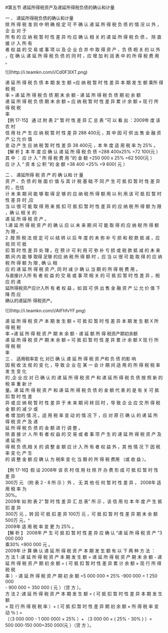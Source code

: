 #第五节 递延所得税资产及递延所得税负债的确认和计量
<p> 一 、 递延所得税负债的确认和计量<br />
      除 所 得 税 准 则 中 明 确 规 定 可 不 确 认 递 延 所 得 税 负 债 的 情 况 以 外 ，企 业 对 于<br />
      所 有 的 应 纳 税 暂 时 性 差 异 均 应 确 认 相 关 的 递 延 所 得 税 负 债 。 除 直 接 计 入 所 有<br />
      者 权 益 的 交 易 或 事 项 以 及 企 业 合 并 中 取 得 资 产 、负 债 相 关 的 以 外 ，在 确 认 递 延  所 得 税 负 债 的 同 时 ，应 增 加 利 润 表 中 的 所 得 税 费 用 。</p>
    <p>![](http://i.teamkn.com/i/Cd0F3IXT.png)</p>
    <p> 递 延 所 得 税 负 债 本 期 发 生 额 =应 纳 税 暂 时 性 差 异 本 期 发 生 额 乘所 得 税 税<br />
      率 = 递 延 所 得 税 负 债 期 末 余 额 - 递 延 所 得 税 负 债 期 初 余 额<br />
      递 延 所 得 税 负 债 期 末 余 额 = 应 纳 税 暂 时 性 差 异 累 计 余 额 × 现 行 所 得 税 税<br />
      率<br />
      【例 17-15】 通 过 附 表 2&ldquo; 暂 时 性 差 异 汇 总 表 &rdquo;可 以 看 出 ：2009年 度 该 农 村<br />
      信 用 社 产 生 应 纳 税 暂 时 性 差 异 288 400元 ，其 中 因 可 供 出 售 金 融 资 产 公 允 价 值<br />
      变 动 产 生 应 纳 税 暂 时 性 差 异 38 400元 ，本 年 度 适 用 税 率 为 25% 。<br />
      【解 析 】本 年 度 应 确 认 递 延 所 得 税 负 债 =288 400x25% =72 100(元 ）<br />
      其 中 ： 应 计 入 &ldquo; 所 得 税 费 用 &rdquo;的 金 额 =250 000 x 25% =62 500(元 ）<br />
    应 计 入 &ldquo; 资 本 公 积 &rdquo;的 金 额 =38 400 ×25% =9 600(  元 ）</p>
    <p> 二 、 递延所得 税 资 产 的 确 认和 计 量<br />
      资 产 、负 债 的 账 面 价 值 与 其 计 税 基 础 不 同 产 生 可 抵 扣 暂 时 性 差 异 的 ，在估<br />
      计 未 来 期 间 能 够 取 得 足 够 的 应 纳 税 所 得 额 用 以 利 用 该 可 抵 扣 暂 时 性 差 异 时 ,应<br />
      当 以 很 可 能 取 得 用 来 抵 扣 可 抵 扣 暂 时 性 差 异 的 应 纳 税 所 得 额 为 限 ，确 认 相 关 的<br />
      递 延 所 得 税 资 产 。<br />
      1.递 延 所 得 税 资 产 的 确 认 应 以 未 来 期 间 可 能 取 得 的 应 纳 税 所 得 额 为 限 。<br />
      2 .按 照 税 法 规 定 可 以 结 转 以 后 年 度 的 未 弥 补 亏 损 和 税 款 抵 减 ，应 视 同 可 抵<br />
      扣 暂 时 性 差 异 处 理 。在 预 计 可 利 用 可 弥 补 亏 损 或 税 款 抵 减   的 未 来 期 间 内 能 够  取得 足够 的应 纳 税 所 得 额 时 ，应 当 以 很 可 能 取 得 的 应 纳 税 所 得 额 为 限 , 确 认 相<br />
      应 的 递 延 所 得 税 资 产, 同 时 减 少 确 认 当 期 的 所 得 税 费 用 。<br />
      与直接计入所 有 者 权 益 的 交 易 或 事 项 相 关 的 可 抵 扣 暂 时 性 差 异 ，相 应 的 递<br />
      延所得税资产应计入所 有 者 权 益 。如 因 可 供 出 售 金 融 资 产 公 允 价 值 下 降 而 应<br />
    确认的递延所 得税资产。</p>
    <p>![](http://i.teamkn.com/i/AtFhfvYF.png)</p>
    <p> 递 延 所 得 税 资 产 本 期 发 生 额 = 可 抵 扣 暂 时 性 差 异 本 期 发 生 额 X 所 得 税 税<br />
      率 =递 延 所 得 税 资 产 期 末 余 额 - 递 延 额 所 得 税资产期初余额<br />
      递 延 所 得 税 资 产 期 末 余 额 = 可 抵 扣 暂 时 性 差 异 累 计 余 额 X 现 行 所 得 税 税<br />
      率<br />
      三 、 适用税率变 化 对已 确 认 递 延 所 得 税 资 产和 负 债 的影 响<br />
      因 税 收 法 规 的 变 化 ，导 致 企 业 在 某 一 会 计 期 间 适 用 的 所 得 税 税 率 发 生 变 化<br />
      的 ,企 业 应 对 已 确 认 的 递 延 所 得 税 资 产 和 递 延 所 得 税 负 债 按 照 新 的 税 率 重 新 计<br />
      量。递 延 所 得 税 资 产 和 递 延 所 得 税 负 债 的 金 额 代 表 的 是 有 关 可 抵 扣 暂 时 性 差<br />
      异 或 应 纳 税 暂 时 性 差 异 于 未 来 期 间 转 回 时 ，导 致 企 业 应 交 所 得 税 金 额 的 减 少 或<br />
      者 增 加的 情 况 。适 用 税 率 变 动 的 情 况 下 ，应 对 原 已 确 认 的 递 延 所 得 税 资 产 及 递<br />
      延 所 得 税 负 债 的 金 额 进 行 调 整 。<br />
      除 直 接 计 人 所 有 者 权 益 的 交 易 或 者 事 项 产 生 的 递 延 所 得 税 资 产 及 递 延 所<br />
      得 税 负 债,相   关 的 调 整 金 额 应 计 入 所 有 者 权 益 外 ，其 他 情 况 下 因 税 率 变 化 产 生<br />
    的 调 整 金 额 应 确 认 为 税率 变 化 当 期 的 所 得 税 费用 （或 收 益 ）。</p>
    <p> 【例 17-16】假 设 2008年 该 农 村 信 用 社 除 开 办 费 形 成 可 抵 扣 暂 时 性 差 异<br />
      300万 元 （附 表 2 - 8 所 示 ）外 ， 无 其 他 任 何 暂 时 性 差 异 ， 2008年 适 用 税 率 为<br />
      30%。<br />
      2009年 如 附 表 2&ldquo; 暂 时 性 差 异 汇 总 表&rdquo; 所 示 ，该 信 用 社 本 年 度 产 生 抵 扣 差 异<br />
      300万 元 ，转 回 可 抵 扣 差 异 100万 元 ，可 抵 扣 暂 时 性 差 异 期 末 余 额 500万 元，^<br />
      2009年 适 用 税 率 变 更 为 25% 。<br />
      【解 析 】 2008年 产 生 可 抵 扣 暂 时 性 差 异 应 确 认 &ldquo;递 延 所 得 税 资 产 &rdquo;3 000 000<br />
      乘30% =900 000 元 。<br />
      2009年 计 算 确 认 递 延 所 得 税 资 产 本 期 发 生 额 有 以 下 两 种 方 法 ：<br />
      方 法 1 :递 延 所 得 税 资 产 本 期 发 生 额 = 递 延 所 得 税 资 产 期 末 余 额 - 递<br />
      延 所 得 税 资 产 期 初 余 额 = ( 可 抵 扣 暂 时 性 差 异 累 计 余 额 × 现 行 所 得 税 税<br />
      率 ）- 递 延 所 得 税 资 产 期 初 余 额 =5 000 000 × 25% -900 000 = 1 250 000<br />
      - 900 000 = 350 000 ( 元 ）（贷 方 ）。<br />
      方 法 2 :递 延 所 得 税 资 产 本 期 发 生 额 = ( 可 抵 扣 暂 时 性 差 异 本 期 发 生 额<br />
      × 现 行 所 得 税 税 率 ）+ ( 可 抵 扣 暂 时 性 差 异 期 初 余 额 × 所 得 税 率 变 动 ％ ) =<br />
      〔（3 000 000 - 1 000 000) × 25% 〕+ 〔3 000 00  × ( 25% - 30% ) 〕=<br />
      500 000-150 000=350 000(元 ）（贷 方 ）。<br />
<br />
      <br />
    </p>
    <p><br />
      <br />
      <br />
      <!--En>><!--EndFragment-->    </p>
<p>&nbsp;</p>
